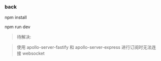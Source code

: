 ### back

npm install

npm run dev

> 待解决:

> 使用 apollo-server-fastify 和 apollo-server-express 进行订阅时无法连接 websocket
